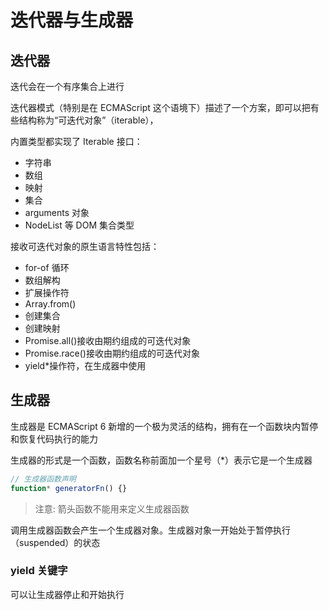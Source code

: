 # 迭代器与生成器

## 迭代器

迭代会在一个有序集合上进行

迭代器模式（特别是在 ECMAScript 这个语境下）描述了一个方案，即可以把有些结构称为“可迭代对象”（iterable），

内置类型都实现了 Iterable 接口：
- 字符串
- 数组
- 映射
- 集合
- arguments 对象
- NodeList 等 DOM 集合类型

接收可迭代对象的原生语言特性包括：
- for-of 循环
- 数组解构
- 扩展操作符
- Array.from()
- 创建集合
- 创建映射
- Promise.all()接收由期约组成的可迭代对象
- Promise.race()接收由期约组成的可迭代对象
- yield*操作符，在生成器中使用


## 生成器

生成器是 ECMAScript 6 新增的一个极为灵活的结构，拥有在一个函数块内暂停和恢复代码执行的能力

生成器的形式是一个函数，函数名称前面加一个星号（*）表示它是一个生成器

```js
// 生成器函数声明
function* generatorFn() {} 
```
> 注意: 箭头函数不能用来定义生成器函数

调用生成器函数会产生一个生成器对象。生成器对象一开始处于暂停执行（suspended）的状态

### yield 关键字

可以让生成器停止和开始执行